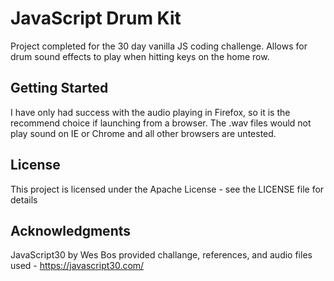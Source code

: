 # JavaScript Drum Kit
Project completed for the 30 day vanilla JS coding challenge. Allows for drum sound effects to play when hitting keys on the home row.

## Getting Started
I have only had success with the audio playing in Firefox, so it is the recommend choice if launching from a browser. The .wav files would not play sound on IE or Chrome and all other browsers are untested.

## License
This project is licensed under the Apache License - see the LICENSE file for details

## Acknowledgments
JavaScript30 by Wes Bos provided challange, references, and audio files used - https://javascript30.com/
